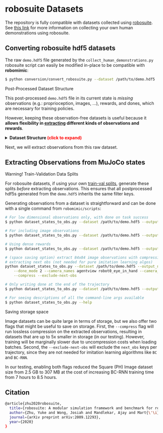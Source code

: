 # robosuite Datasets

The repository is fully compatible with datasets collected using [robosuite](https://robosuite.ai/). See [this link](https://robosuite.ai/docs/algorithms/demonstrations.html) for more information on collecting your own human demonstrations using robosuite. 

## Converting robosuite hdf5 datasets

The raw `demo.hdf5` file generated by the `collect_human_demonstrations.py` robosuite script can easily be modified in-place to be compatible with **robomimic**:

```sh
$ python conversion/convert_robosuite.py --dataset /path/to/demo.hdf5
```

<div class="admonition info">
<p class="admonition-title">Post-Processed Dataset Structure</p>

This post-processed `demo.hdf5` file in its current state is _missing_ observations (e.g.: proprioception, images, ...), rewards, and dones, which are necessary for training policies.

However, keeping these observation-free datasets is useful because it **allows flexibility in [extracting](robosuite.md#extracting-observations-from-mujoco-states) different kinds of observations and rewards**.

<details>
  <summary><b>Dataset Structure <span style="color:red;">(click to expand)</span></b></summary>
<p>

- `data` (group)

  - `total` (attribute) - number of state-action samples in the dataset

  - `env_args` (attribute) - a json string that contains metadata on the environment and relevant arguments used for collecting data

  - `demo_0` (group) - group for the first demonstration (every demonstration has a group)

    - `num_samples` (attribute) - the number of state-action samples in this trajectory
    - `model_file` (attribute) - the xml string corresponding to the MJCF MuJoCo model
    - `states` (dataset) - flattened raw MuJoCo states, ordered by time
    - `actions` (dataset) - environment actions, ordered by time

  - `demo_1` (group) - group for the second demonstration

    ...
</p>
</details>

</div>


Next, we will extract observations from this raw dataset.


## Extracting Observations from MuJoCo states

<div class="admonition warning">
<p class="admonition-title">Warning! Train-Validation Data Splits</p>

For robosuite datasets, if using your own [train-val splits](overview.md#filter-keys), generate these splits _before_ extracting observations. This ensures that all postprocessed hdf5s generated from the `demo.hdf5` inherits the same filter keys.

</div>

Generating observations from a dataset is straightforward and can be done with a single command from `robomimic/scripts`:

```sh
# For low dimensional observations only, with done on task success
$ python dataset_states_to_obs.py --dataset /path/to/demo.hdf5 --output_name low_dim.hdf5 --done_mode 2

# For including image observations
$ python dataset_states_to_obs.py --dataset /path/to/demo.hdf5 --output_name image.hdf5 --done_mode 2 --camera_names agentview robot0_eye_in_hand --camera_height 84 --camera_width 84

# Using dense rewards
$ python dataset_states_to_obs.py --dataset /path/to/demo.hdf5 --output_name image_dense.hdf5 --done_mode 2 --dense --camera_names agentview robot0_eye_in_hand --camera_height 84 --camera_width 84

# (space saving option) extract 84x84 image observations with compression and without 
# extracting next obs (not needed for pure imitation learning algos)
python dataset_states_to_obs.py --dataset /path/to/demo.hdf5 --output_name image.hdf5 \
    --done_mode 2 --camera_names agentview robot0_eye_in_hand --camera_height 84 --camera_width 84 \
    --compress --exclude-next-obs

# Only writing done at the end of the trajectory
$ python dataset_states_to_obs.py --dataset /path/to/demo.hdf5 --output_name image_done_1.hdf5 --done_mode 1 --camera_names agentview robot0_eye_in_hand --camera_height 84 --camera_width 84

# For seeing descriptions of all the command-line args available
$ python dataset_states_to_obs.py --help
```

<div class="admonition tip">
<p class="admonition-title">Saving storage space</p>

Image datasets can be quite large in terms of storage, but we also offer two flags that might be useful to save on storage. First, the `--compress` flag will run lossless compression on the extracted observations, resulting in datasets that are up to 5x smaller in storage (in our testing). However, training will be marginally slower due to uncompression costs when loading batches. Second, the `--exclude-next-obs` will exclude the `next_obs` keys per trajectory, since they are not needed for imitation learning algorithms like `BC` and `BC-RNN`.

In our testing, enabling both flags reduced the Square (PH) Image dataset size from 2.5 GB to 307 MB at the cost of increasing BC-RNN training time from 7 hours to 8.5 hours.
</div>

## Citation
```sh
@article{zhu2020robosuite,
  title={robosuite: A modular simulation framework and benchmark for robot learning},
  author={Zhu, Yuke and Wong, Josiah and Mandlekar, Ajay and Mart{\'\i}n-Mart{\'\i}n, Roberto},
  journal={arXiv preprint arXiv:2009.12293},
  year={2020}
}
```